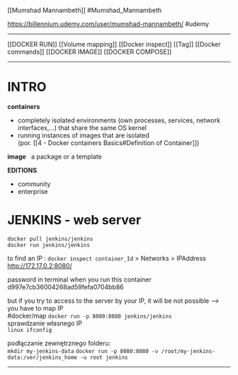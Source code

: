 [[Mumshad Mannambeth]]
#Mumshad_Mannambeth

https://billennium.udemy.com/user/mumshad-mannambeth/
#udemy 

---
[[DOCKER RUN]]
[[Volume mapping]]
[[Docker inspect]]
[[Tag]]
[[Docker commands]]
[[DOCKER IMAGE]]
[[DOCKER COMPOSE]]


---
# INTRO 
**containers**    
- completely isolated environments (own processes, services, network interfaces,...) that share the same OS  kernel  
- running instances of images that are isolated  
(por. [[4 - Docker containers Basics#Definition of Container]])


**image**   a package or a template   

**EDITIONS**
-   community      
-   enterprise


# JENKINS - web server  

`docker pull jenkins/jenkins`  
`docker run jenkins/jenkins`  

to find an IP :
`docker inspect container_Id` > Networks > IPAddress  
http://172.17.0.2:8080/  

password in terminal when you run this container  
d997e7cb36004268ad59fefa0704bb86  

but if you try to access to the server by your IP, it will be not possible --> you have to map IP  
#docker/map
`docker run -p 8080:8080 jenkins/jenkins`  
sprawdzanie własnego IP   
`linux ifconfig` 

podłączanie zewnętrznego folderu:  
`mkdir my-jenkins-data`
`docker run -p 8080:8080 -v /root/my-jenkins-data:/ver/jenkins_home -u root jenkins`  

---
